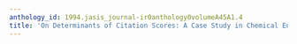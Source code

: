 ```yaml
---
anthology_id: 1994.jasis_journal-ir0anthology0volumeA45A1.4
title: 'On Determinants of Citation Scores: A Case Study in Chemical Engineering'
---
```

